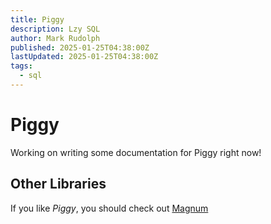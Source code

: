 ```yaml
---
title: Piggy
description: Lzy SQL
author: Mark Rudolph
published: 2025-01-25T04:38:00Z
lastUpdated: 2025-01-25T04:38:00Z
tags: 
  - sql
---
```


# Piggy

Working on writing some documentation for Piggy right now!

## Other Libraries

If you like *Piggy*, you should check out [Magnum](https://github.com/AugustNagro/magnum)
